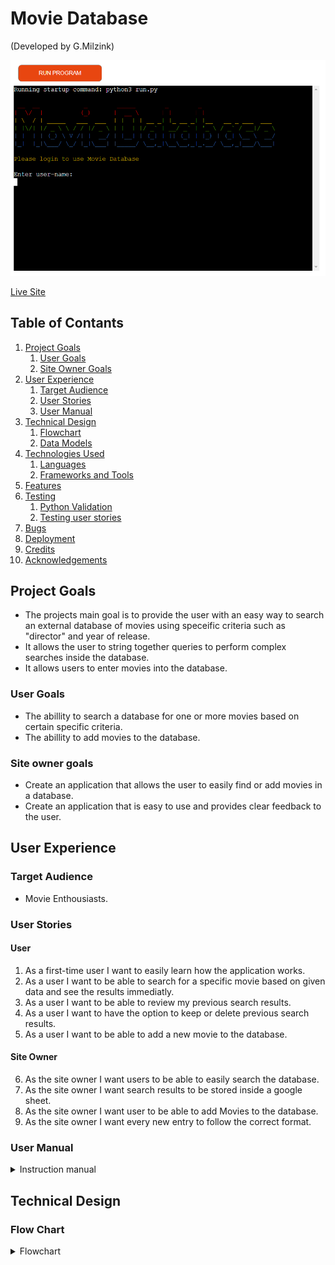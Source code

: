 # Movie Database
(Developed by G.Milzink)

![Screenshot](docs/movie_database_startscreen.webp)

[Live Site](https://https://movie-database-gm.herokuapp.com/)

## Table of Contants

1. [Project Goals](#project-goals)
    1. [User Goals](#user-goals)
    2. [Site Owner Goals](#site-owner-goals)
2. [User Experience](#user-experience)
    1. [Target Audience](#target-audience)
    2. [User Stories](#user-stories)
    3. [User Manual](#user-manual)
3. [Technical Design](#technical-design)
    1. [Flowchart](#flowchart)
    2. [Data Models](#data-models)   
4. [Technologies Used](#technologies-used)
    1. [Languages](#languages)
    2. [Frameworks and Tools](#frameworks-and-tools)
5. [Features](#features)
6. [Testing](#validation)
    1. [Python Validation](#Python-validation)
    2. [Testing user stories](#testing-user-stories)
7. [Bugs](#Bugs)
9. [Deployment](#deployment)
10. [Credits](#credits)
11. [Acknowledgements](#acknowledgements)

## Project Goals

- The projects main goal is to provide the user with an easy way to search an external database of movies using speceific criteria such as "director" and year of release.
- It allows the user to string together queries to perform complex searches inside the database.
- It allows users to enter movies into the database.

### User Goals

- The abillity to search a database for one or more movies based on certain specific criteria.
- The abillity to add movies to the database.

### Site owner goals
- Create an application that allows the user to easily find or add movies in a database.
- Create an application that is easy to use and provides clear feedback to the user.

## User Experience

### Target Audience
- Movie Enthousiasts.

### User Stories

#### User
1. As a first-time user I want to easily learn how the application works.
2. As a user I want to be able to search for a specific movie based on given data and see the results immediatly.
3. As a user I want to be able to review my previous search results.
4. As a user I want to have the option to keep or delete previous search results.
5. As a user I want to be able to add a new movie to the database.

#### Site Owner
6. As the site owner I want users to be able to easily search the database.
7. As the site owner I want search results to be stored inside a google sheet.
8. As the site owner I want user to be able to add Movies to the database.
9. As the site owner I want every new entry to follow the correct format.

### User Manual

<details><summary>Instruction manual</summary>

#### Overview

#### Section 1

#### Section 2

#### Section 3

</details>

## Technical Design

### Flow Chart

<details><summary>Flowchart</summary>
<img src="docs/md_flowchart.png"></details>